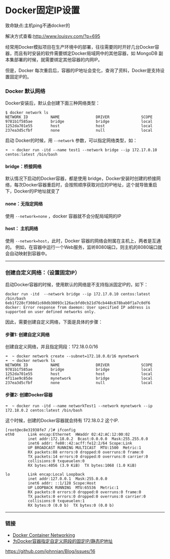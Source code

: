 # Docker固定IP设置

致命缺点:主机ping不通docker的

解决方式查看:http://www.louisvv.com/?p=695



经常用Docker模拟项目在生产环境中的部署，往往需要同时开好几台Docker容器，而且有时安装的软件需要绑定Docker局域网中的其他容器，如 MongoDB 副本集部署的时候，就需要绑定其他容器的内网IP。

但是，Docker 每次重启后，容器的IP地址会变化，查询了资料，Docker是支持设置固定IP的。

### Docker 默认网络

Docker安装后，默认会创建下面三种网络类型：

```
$ docker network ls
NETWORK ID          NAME                DRIVER              SCOPE
9781b1f585ae        bridge              bridge              local
1252da701e55        host                host                local
237ea3d5cfbf        none                null                local

```

启动 Docker的时候，用 `--network` 参数，可以指定网络类型，如：

```
➜  ~ docker run -itd --name test1 --network bridge --ip 172.17.0.10 centos:latest /bin/bash

```

#### bridge：桥接网络

默认情况下启动的Docker容器，都是使用 bridge，Docker安装时创建的桥接网络，每次Docker容器重启时，会按照顺序获取对应的IP地址，这个就导致重启下，Docker的IP地址就变了

#### none：无指定网络

使用 `--network=none` ，docker 容器就不会分配局域网的IP

#### host： 主机网络

使用 `--network=host`，此时，Docker 容器的网络会附属在主机上，两者是互通的。
例如，在容器中运行一个Web服务，监听8080端口，则主机的8080端口就会自动映射到容器中。

------

### 创建自定义网络：（设置固定IP）

启动Docker容器的时候，使用默认的网络是不支持指派固定IP的，如下：

```Shell
docker run -itd  --network bridge --ip 172.17.0.10 centos:latest /bin/bash
6eb1f228cf308d1c60db30093c126acbfd0cb21d76cb448c678bab0f1a7c0df6
docker: Error response from daemon: User specified IP address is supported on user defined networks only.
```

因此，需要创建自定义网络，下面是具体的步骤：

#### **步骤1: 创建自定义网络**

创建自定义网络，并且指定网段：172.18.0.0/16

```
➜  ~ docker network create --subnet=172.18.0.0/16 mynetwork
➜  ~ docker network ls
NETWORK ID          NAME                DRIVER              SCOPE
9781b1f585ae        bridge              bridge              local
1252da701e55        host                host                local
4f11ae9c85de        mynetwork           bridge              local
237ea3d5cfbf        none                null                local

```

#### **步骤2: 创建Docker容器**

```
➜  ~ docker run -itd --name networkTest1 --network mynetwork --ip 172.18.0.2 centos:latest /bin/bash 

```

这个时候，创建的Docker容器就会持有 172.18.0.2 这个IP.

```
[root@ec8e31938fe7 /]# ifconfig
eth0      Link encap:Ethernet  HWaddr 02:42:AC:12:00:02
          inet addr:172.18.0.2  Bcast:0.0.0.0  Mask:255.255.0.0
          inet6 addr: fe80::42:acff:fe12:2/64 Scope:Link
          UP BROADCAST RUNNING MULTICAST  MTU:1500  Metric:1
          RX packets:88 errors:0 dropped:0 overruns:0 frame:0
          TX packets:14 errors:0 dropped:0 overruns:0 carrier:0
          collisions:0 txqueuelen:0
          RX bytes:4056 (3.9 KiB)  TX bytes:1068 (1.0 KiB)

lo        Link encap:Local Loopback
          inet addr:127.0.0.1  Mask:255.0.0.0
          inet6 addr: ::1/128 Scope:Host
          UP LOOPBACK RUNNING  MTU:65536  Metric:1
          RX packets:0 errors:0 dropped:0 overruns:0 frame:0
          TX packets:0 errors:0 dropped:0 overruns:0 carrier:0
          collisions:0 txqueuelen:1
          RX bytes:0 (0.0 b)  TX bytes:0 (0.0 b)

```

------

### 链接

- [Docker Container Networking](https://docs.docker.com/engine/userguide/networking/#default-networks)
- [为Docker容器指定自定义网段的固定IP/静态IP地址](http://blog.csdn.net/gobitan/article/details/51104362)



https://github.com/johnnian/Blog/issues/16